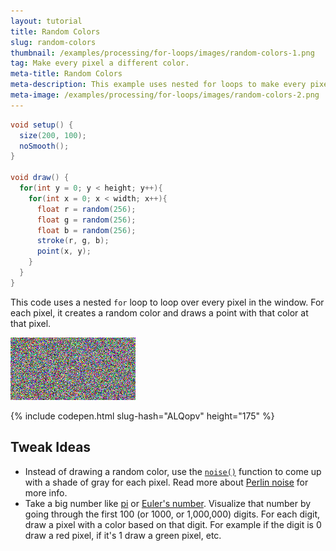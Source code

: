 ```yaml
---
layout: tutorial
title: Random Colors
slug: random-colors
thumbnail: /examples/processing/for-loops/images/random-colors-1.png
tag: Make every pixel a different color.
meta-title: Random Colors
meta-description: This example uses nested for loops to make every pixel a random color.
meta-image: /examples/processing/for-loops/images/random-colors-2.png
---
```


```java
void setup() {
  size(200, 100);
  noSmooth();
}

void draw() {
  for(int y = 0; y < height; y++){
    for(int x = 0; x < width; x++){
      float r = random(256);
      float g = random(256);
      float b = random(256);
      stroke(r, g, b);
      point(x, y);
    }
  }
}
```

This code uses a nested `for` loop to loop over every pixel in the window. For each pixel, it creates a random color and draws a point with that color at that pixel.

![random colors](/examples/processing/for-loops/images/random-colors-1.png)

{% include codepen.html slug-hash="ALQopv" height="175" %}

## Tweak Ideas

- Instead of drawing a random color, use the [`noise()`](https://processing.org/reference/noise_.html) function to come up with a shade of gray for each pixel. Read more about [Perlin noise](https://en.wikipedia.org/wiki/Perlin_noise) for more info.
- Take a big number like [pi](http://www.piday.org/million/) or [Euler's number](https://en.wikipedia.org/wiki/E_(mathematical_constant)). Visualize that number by going through the first 100 (or 1000, or 1,000,000) digits. For each digit, draw a pixel with a color based on that digit. For example if the digit is 0 draw a red pixel, if it's 1 draw a green pixel, etc.
